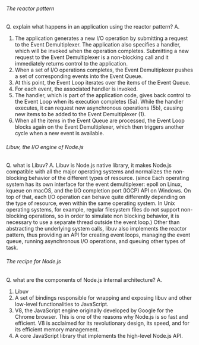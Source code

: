 ###### The reactor pattern

Q. explain what happens in an application using the reactor pattern?
A. 
1. The application generates a new I/O operation by submitting a request to the Event Demultiplexer. The application also specifies a handler, which will be invoked when the operation completes. Submitting a new request to the Event Demultiplexer is a non-blocking call and it immediately returns control to the application.
2. When a set of I/O operations completes, the Event Demultiplexer pushes a set of corresponding events into the Event Queue.
3. At this point, the Event Loop iterates over the items of the Event Queue.
4. For each event, the associated handler is invoked.
5. The handler, which is part of the application code, gives back control to the Event Loop when its execution completes (5a). While the handler executes, it can request new asynchronous operations (5b), causing new items to be added to the Event Demultiplexer (1).
6. When all the items in the Event Queue are processed, the Event Loop blocks again on the Event Demultiplexer, which then triggers another cycle when a new event is available.

###### Libuv, the I/O engine of Node.js

Q. what is Libuv?
A. Libuv is Node.js native library, it makes Node.js compatible with all the major operating systems and normalizes the non-blocking behavior of the different types of resource. (since Each operating system has its own interface for the event demultiplexer: epoll on Linux, kqueue on macOS, and the I/O completion port (IOCP) API on Windows. On top of that, each I/O operation can behave quite differently depending on the type of resource, even within the same operating system. In Unix operating systems, for example, regular filesystem files do not support non-blocking operations, so in order to simulate non blocking behavior, it is necessary to use a separate thread outside the event loop.)
Other than abstracting the underlying system calls, libuv also implements the reactor
pattern, thus providing an API for creating event loops, managing the event queue,
running asynchronous I/O operations, and queuing other types of task.

###### The recipe for Node.js

Q. what are the components of Node.js internal architecture?
A. 
1. Libuv
2. A set of bindings responsible for wrapping and exposing libuv and other
low-level functionalities to JavaScript.
3. V8, the JavaScript engine originally developed by Google for the Chrome
browser. This is one of the reasons why Node.js is so fast and efficient. V8 is
acclaimed for its revolutionary design, its speed, and for its efficient memory
management.
4. A core JavaScript library that implements the high-level Node.js API.